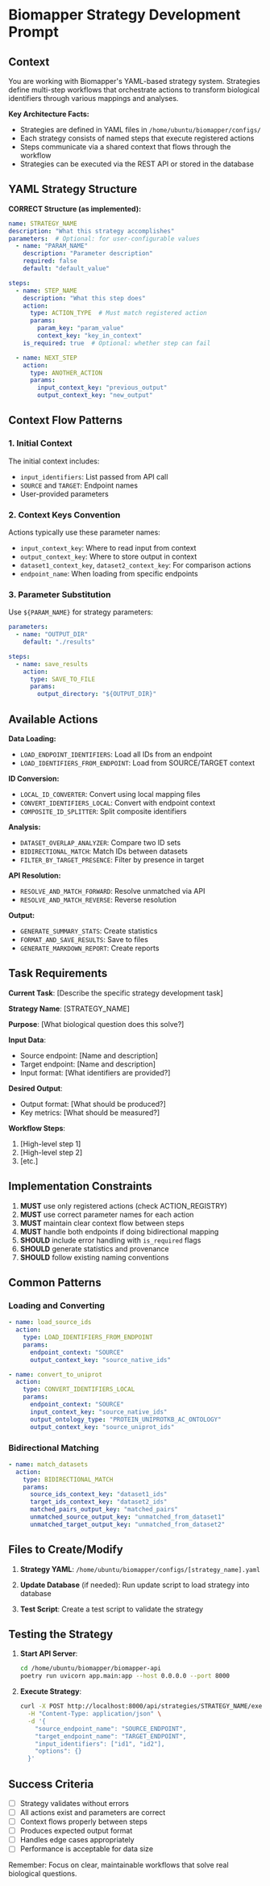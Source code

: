 # Biomapper Strategy Development Prompt

## Context

You are working with Biomapper's YAML-based strategy system. Strategies define multi-step workflows that orchestrate actions to transform biological identifiers through various mappings and analyses.

**Key Architecture Facts:**
- Strategies are defined in YAML files in `/home/ubuntu/biomapper/configs/`
- Each strategy consists of named steps that execute registered actions
- Steps communicate via a shared context that flows through the workflow
- Strategies can be executed via the REST API or stored in the database

## YAML Strategy Structure

**CORRECT Structure (as implemented):**
```yaml
name: STRATEGY_NAME
description: "What this strategy accomplishes"
parameters:  # Optional: for user-configurable values
  - name: "PARAM_NAME"
    description: "Parameter description"
    required: false
    default: "default_value"

steps:
  - name: STEP_NAME
    description: "What this step does"
    action:
      type: ACTION_TYPE  # Must match registered action
      params:
        param_key: "param_value"
        context_key: "key_in_context"
    is_required: true  # Optional: whether step can fail

  - name: NEXT_STEP
    action:
      type: ANOTHER_ACTION
      params:
        input_context_key: "previous_output"
        output_context_key: "new_output"
```

## Context Flow Patterns

### 1. Initial Context
The initial context includes:
- `input_identifiers`: List passed from API call
- `SOURCE` and `TARGET`: Endpoint names
- User-provided parameters

### 2. Context Keys Convention
Actions typically use these parameter names:
- `input_context_key`: Where to read input from context
- `output_context_key`: Where to store output in context
- `dataset1_context_key`, `dataset2_context_key`: For comparison actions
- `endpoint_name`: When loading from specific endpoints

### 3. Parameter Substitution
Use `${PARAM_NAME}` for strategy parameters:
```yaml
parameters:
  - name: "OUTPUT_DIR"
    default: "./results"

steps:
  - name: save_results
    action:
      type: SAVE_TO_FILE
      params:
        output_directory: "${OUTPUT_DIR}"
```

## Available Actions

**Data Loading:**
- `LOAD_ENDPOINT_IDENTIFIERS`: Load all IDs from an endpoint
- `LOAD_IDENTIFIERS_FROM_ENDPOINT`: Load from SOURCE/TARGET context

**ID Conversion:**
- `LOCAL_ID_CONVERTER`: Convert using local mapping files
- `CONVERT_IDENTIFIERS_LOCAL`: Convert with endpoint context
- `COMPOSITE_ID_SPLITTER`: Split composite identifiers

**Analysis:**
- `DATASET_OVERLAP_ANALYZER`: Compare two ID sets
- `BIDIRECTIONAL_MATCH`: Match IDs between datasets
- `FILTER_BY_TARGET_PRESENCE`: Filter by presence in target

**API Resolution:**
- `RESOLVE_AND_MATCH_FORWARD`: Resolve unmatched via API
- `RESOLVE_AND_MATCH_REVERSE`: Reverse resolution

**Output:**
- `GENERATE_SUMMARY_STATS`: Create statistics
- `FORMAT_AND_SAVE_RESULTS`: Save to files
- `GENERATE_MARKDOWN_REPORT`: Create reports

## Task Requirements

**Current Task**: [Describe the specific strategy development task]

**Strategy Name**: [STRATEGY_NAME]

**Purpose**: [What biological question does this solve?]

**Input Data**:
- Source endpoint: [Name and description]
- Target endpoint: [Name and description]
- Input format: [What identifiers are provided?]

**Desired Output**:
- Output format: [What should be produced?]
- Key metrics: [What should be measured?]

**Workflow Steps**:
1. [High-level step 1]
2. [High-level step 2]
3. [etc.]

## Implementation Constraints

1. **MUST** use only registered actions (check ACTION_REGISTRY)
2. **MUST** use correct parameter names for each action
3. **MUST** maintain clear context flow between steps
4. **MUST** handle both endpoints if doing bidirectional mapping
5. **SHOULD** include error handling with `is_required` flags
6. **SHOULD** generate statistics and provenance
7. **SHOULD** follow existing naming conventions

## Common Patterns

### Loading and Converting
```yaml
- name: load_source_ids
  action:
    type: LOAD_IDENTIFIERS_FROM_ENDPOINT
    params:
      endpoint_context: "SOURCE"
      output_context_key: "source_native_ids"

- name: convert_to_uniprot
  action:
    type: CONVERT_IDENTIFIERS_LOCAL
    params:
      endpoint_context: "SOURCE"
      input_context_key: "source_native_ids"
      output_ontology_type: "PROTEIN_UNIPROTKB_AC_ONTOLOGY"
      output_context_key: "source_uniprot_ids"
```

### Bidirectional Matching
```yaml
- name: match_datasets
  action:
    type: BIDIRECTIONAL_MATCH
    params:
      source_ids_context_key: "dataset1_ids"
      target_ids_context_key: "dataset2_ids"
      matched_pairs_output_key: "matched_pairs"
      unmatched_source_output_key: "unmatched_from_dataset1"
      unmatched_target_output_key: "unmatched_from_dataset2"
```

## Files to Create/Modify

1. **Strategy YAML**:
   `/home/ubuntu/biomapper/configs/[strategy_name].yaml`

2. **Update Database** (if needed):
   Run update script to load strategy into database

3. **Test Script**:
   Create a test script to validate the strategy

## Testing the Strategy

1. **Start API Server**:
   ```bash
   cd /home/ubuntu/biomapper/biomapper-api
   poetry run uvicorn app.main:app --host 0.0.0.0 --port 8000
   ```

2. **Execute Strategy**:
   ```bash
   curl -X POST http://localhost:8000/api/strategies/STRATEGY_NAME/execute \
     -H "Content-Type: application/json" \
     -d '{
       "source_endpoint_name": "SOURCE_ENDPOINT",
       "target_endpoint_name": "TARGET_ENDPOINT", 
       "input_identifiers": ["id1", "id2"],
       "options": {}
     }'
   ```

## Success Criteria

- [ ] Strategy validates without errors
- [ ] All actions exist and parameters are correct
- [ ] Context flows properly between steps
- [ ] Produces expected output format
- [ ] Handles edge cases appropriately
- [ ] Performance is acceptable for data size

Remember: Focus on clear, maintainable workflows that solve real biological questions.